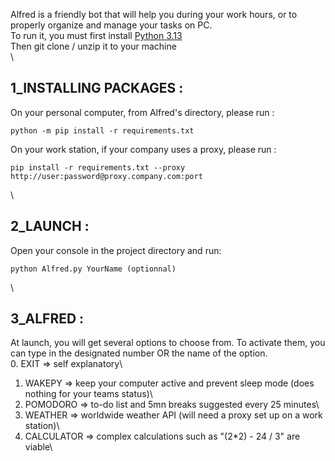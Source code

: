 Alfred is a friendly bot that will help you during your work hours, or to properly organize and manage your tasks on PC.\
To run it, you must first install [Python 3.13](https://www.python.org/downloads/)\
Then git clone / unzip it to your machine\
\
## 1_INSTALLING PACKAGES :
On your personal computer, from Alfred's directory, please run :
```
python -m pip install -r requirements.txt
```
On your work station, if your company uses a proxy, please run : 
```
pip install -r requirements.txt --proxy http://user:password@proxy.company.com:port
```
\
## 2_LAUNCH :
Open your console in the project directory and run:
```
python Alfred.py YourName (optionnal)
```
\
## 3_ALFRED : 
At launch, you will get several options to choose from. To activate them, you can type in the designated number OR the name of the option.\
0. EXIT => self explanatory\
1. WAKEPY => keep your computer active and prevent sleep mode (does nothing for your teams status)\
2. POMODORO => to-do list and 5mn breaks suggested every 25 minutes\
3. WEATHER => worldwide weather API (will need a proxy set up on a work station)\
4. CALCULATOR => complex calculations such as "(2*2) - 24 / 3" are viable\
